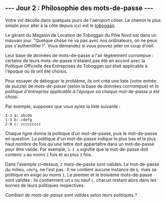 ## --- Jour 2 : Philosophie des mots-de-passe ---

Votre vol décolle dans quelques jours de l'aéroport côtier. Le chemin le plus simple pour aller à la côte depuis icci est le [toboggan](https://fr.wikipedia.org/wiki/Toboggan_(tra%C3%AEneau)).

Le gérant du Magasin de Location de Toboggan du Pôle Nord est dans un mauvais jour. "Quelque chose ne va pas avec nos ordinateurs, on ne peux pas s'authentifier !". Vous demandez si vous pouvez jeter un coup d'oeil.

Leur base de données de mots-de-passe a l'air légèrement corrompue : certains de leurs mots-de-passe n'étaient pas été en accord avec la Politique Officielle des Entreprises de Toboggan qui était applicable à l'époque où ils ont été choisis.

Pour essayer de déboguer le problème, ils ont créé une liste (votre entrée de puzzle) de *mots-de-passe* (selon la base de données corrrompue) et *la politique d'entreprise applicable à l'époque où chaque mot-de-passe a été choisi*.

Par exemple, supposez que vous ayiez la liste suivante :

<pre><code>1-3 a: abcde
1-3 b: cdefg
2-9 c: ccccccccc
</code></pre>

Chaque ligne donne la politique d'un mot-de-passe, puis le mot-de-passe en question. La politique d'un mot-de-passe indique le plus bas et le plus haut nombre de fois qu'une lettre doit appartaître dans un mot-de-passe pour être valide. Par exemple, ``1-3 a`` signifie que le mot-de-passe doit contenir ``a`` au moins ``1`` fois et au plus ``3`` fois.

Dans l'exemple ci-dessus, <code><em>2</code></em> mots-de-passe sont valides. Le mot-de-passe du milieu, ``cdefg``, ne l'est pas : Il ne contient aucune instance de ``b``, mais sa politique en exige au moins ``1``. Le premier et le troisième mots-de-passe sont valides : ils contiennent un ``a`` ou neuf ``c``, chacun restant alors dans les bornes de leurs politiques respectives.

*Combien de mots-de-passe sont valides* selon leurs politiques ?